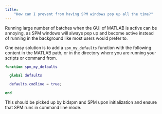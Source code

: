 ```yaml
---
title:
    "How can I prevent from having SPM windows pop up all the time?"
---
```


Running large number of batches when the GUI of MATLAB is active can be
annoying, as SPM windows will always pop up and become active instead of running
in the background like most users would prefer to.

One easy solution is to add a `spm_my_defaults` function with the following
content in the MATLAB path, or in the directory where you are running your
scripts or command from.

```matlab
function spm_my_defaults

  global defaults

  defaults.cmdline = true;

end
```

This should be picked up by bidspm and SPM upon initialization and ensure that
SPM runs in command line mode.
